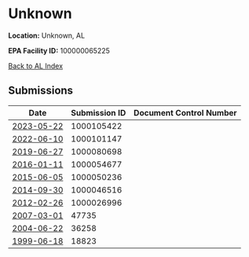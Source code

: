 # Unknown

**Location:** Unknown, AL

**EPA Facility ID:** 100000065225

[Back to AL Index](../../index.md)

## Submissions

| Date | Submission ID | Document Control Number |
|------|--------------|-------------------------|
| [2023-05-22](submissions/1000105422.md) | 1000105422 |  |
| [2022-06-10](submissions/1000101147.md) | 1000101147 |  |
| [2019-06-27](submissions/1000080698.md) | 1000080698 |  |
| [2016-01-11](submissions/1000054677.md) | 1000054677 |  |
| [2015-06-05](submissions/1000050236.md) | 1000050236 |  |
| [2014-09-30](submissions/1000046516.md) | 1000046516 |  |
| [2012-02-26](submissions/1000026996.md) | 1000026996 |  |
| [2007-03-01](submissions/47735.md) | 47735 |  |
| [2004-06-22](submissions/36258.md) | 36258 |  |
| [1999-06-18](submissions/18823.md) | 18823 |  |
